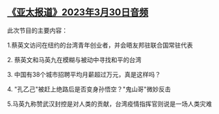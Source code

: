 <!--1680210533000-->
[《亚太报道》2023年3月30日音频](https://www.rfa.org/mandarin/yataibaodao/apr-audio/yp-03302023140023.html)
------

<p>此次节目的主要内容：</p><p>1.蔡英文访问在纽约的台湾青年创业者，并会晤友邦驻联合国常驻代表</p><p>2. 蔡英文和马英九在模糊与被动中寻找和平的台湾</p><p>3. 中国有38个城市招聘平均月薪超过万元，真是这样吗？</p><p>4. "孔乙己"被赶上绝路后是否变身孙悟空？"鬼山哥"微妙反击</p><p>5.马英九称赞武汉封控是对人类的贡献，台湾疫情指挥官则说是一场人类灾难</p>
